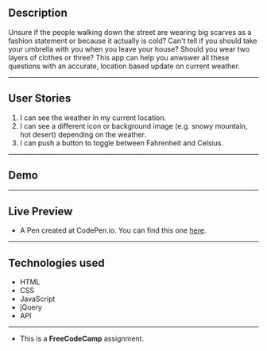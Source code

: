 [](http://i.imgur.com/MImgpQA.jpg)


## Description

Unsure if the people walking down the street are wearing big scarves as a fashion statement or because it actually is cold? Can't tell if you should take your umbrella with you when you leave your house? Should you wear two layers of clothes or three? This app can help you anwswer all these questions with an accurate, location based update on current weather.

- - -

## User Stories

1. I can see the weather in my current location.
2. I can see a different icon or background image (e.g. snowy mountain, hot desert) depending on the weather.
3. I can push a button to toggle between Fahrenheit and Celsius.

- - -

## Demo

[](http://i.imgur.com/eMtSycj.gif "toggling between different units")

- - -

## Live Preview

- A Pen created at CodePen.io. You can find this one [here](http://codepen.io/feuerbird29/full/aJmpvR).

- - -

## Technologies used

- HTML
- CSS
- JavaScript
- jQuery
- API

- - -

* This is a **FreeCodeCamp** assignment.
